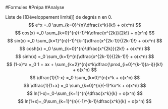 #Formules #Prépa #Analyse 

Liste de [[Développement limité]] de degrés n en 0.
$$
e^x =_0 \sum_{k=0}^{n}\dfrac{x^k}{k!} + o(x^n)
$$
$$
cos(x) =_0 \sum_{k=0}^{n}(-1)^k\dfrac{x^{2k}}{2k!} + o(x^n)
$$
$$
sin(x) =_0 \sum_{k=1}^{n}(-1)^{k-1}\dfrac{x^{2k-1}}{(2k-1)!} + o(x^n)
$$
$$
cosh(x) =_0 \sum_{k=0}^{n}\dfrac{x^{2k}}{2k!} + o(x^n)
$$
$$
sinh(x) =_0 \sum_{k=1}^{n}\dfrac{x^{2k-1}}{(2k-1)!} + o(x^n)
$$
$$
(1-x)^a =_0 1 + ax + \sum_{k=2}^{n}x^k\dfrac{\prod_{i=0}^{k-1}(a-i)}{k!} + o(x^n)
$$
$$
\dfrac{1}{1-x} =_0 \sum_{k=0}^{n}x^k + o(x^n)
$$
$$
\dfrac{1}{1+x} =_0 \sum_{k=0}^{n}(-1)^kx^k + o(x^n)
$$
$$
ln(1-x)=_0-\sum_{k=1}^{n}\dfrac{x^k}{k} + o(x^n)
$$
$$
ln(1+x)=_0\sum_{k=1}^{n}(-1)^{k-1}\dfrac{x^k}{k} + o(x^n)
$$
